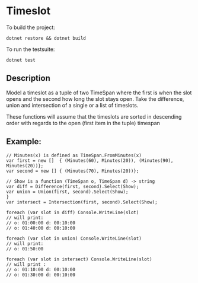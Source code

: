 # Timeslot
To build the project: 

`dotnet restore && dotnet build`

To run the testsuite:

 `dotnet test`

## Description

Model a timeslot as a tuple of two TimeSpan where the first is when the slot opens and the second how long the slot stays open. Take the difference, union and intersection of a single or a list of timeslots.

These functions will assume that the timeslots are sorted in descending order with regards to the open (first item in the tuple) timespan

## Example:


```
// Minutes(x) is defined as TimeSpan.FromMinutes(x)
var first = new []  { (Minutes(60), Minutes(20)), (Minutes(90), Minutes(20))};
var second = new [] { (Minutes(70), Minutes(20))};

// Show is a function (TimeSpan o, TimeSpan d) -> string 
var diff = Difference(first, second).Select(Show); 
var union = Union(first, second).Select(Show);                            }
var intersect = Intersection(first, second).Select(Show);

foreach (var slot in diff) Console.WriteLine(slot)
// will print: 
// o: 01:00:00 d: 00:10:00
// o: 01:40:00 d: 00:10:00

foreach (var slot in union) Console.WriteLine(slot)
// will print:
// o: 01:50:00

foreach (var slot in intersect) Console.WriteLine(slot)
// will print :
// o: 01:10:00 d: 00:10:00
// o: 01:30:00 d: 00:10:00


```